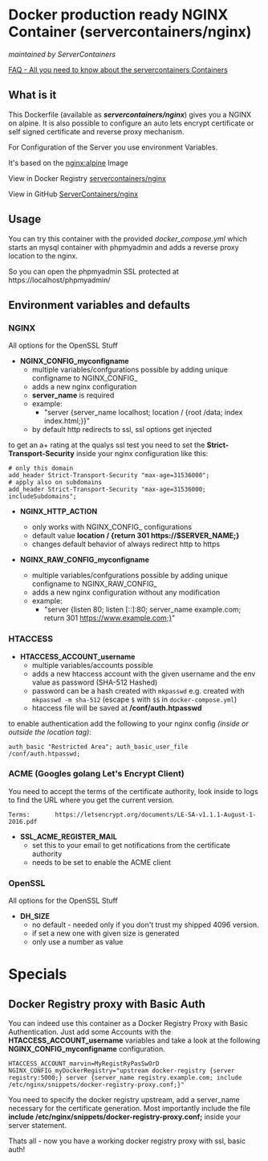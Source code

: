 # Docker production ready NGINX Container (servercontainers/nginx)
_maintained by ServerContainers_

[FAQ - All you need to know about the servercontainers Containers](https://marvin.im/docker-faq-all-you-need-to-know-about-the-marvambass-containers/)

## What is it

This Dockerfile (available as ___servercontainers/nginx___) gives you a NGINX on alpine. It is also possible to configure an auto lets encrypt certificate or self signed certificate and reverse proxy mechanism.

For Configuration of the Server you use environment Variables.

It's based on the [nginx:alpine](https://registry.hub.docker.com/_/nginx:alpine/) Image

View in Docker Registry [servercontainers/nginx](https://registry.hub.docker.com/u/servercontainers/nginx/)

View in GitHub [ServerContainers/nginx](https://github.com/ServerContainers/nginx)

## Usage

You can try this container with the provided _docker\_compose.yml_ which starts an mysql container with phpmyadmin
and adds a reverse proxy location to the nginx.

So you can open the phpmyadmin SSL protected at https://localhost/phpmyadmin/

## Environment variables and defaults

### NGINX

All options for the OpenSSL Stuff

* __NGINX\_CONFIG\_myconfigname__
    * multiple variables/confgurations possible by adding unique configname to NGINX_CONFIG_
    * adds a new nginx configuration
    * __server\_name__ is required
    * example:
        * "server {server_name localhost; location / {root /data; index index.html;}}"
    * by default http redirects to ssl, ssl options get injected

to get an a+ rating at the qualys ssl test you need to set the __Strict-Transport-Security__
inside your nginx configuration like this:

    # only this domain
    add_header Strict-Transport-Security "max-age=31536000";
    # apply also on subdomains
    add_header Strict-Transport-Security "max-age=31536000; includeSubdomains";

* __NGINX\_HTTP\_ACTION__
    * only works with NGINX\_CONFIG\_ configurations
    * default value __location / {return 301 https://$SERVER_NAME;}__
    * changes default behavior of always redirect http to https

* __NGINX\_RAW\_CONFIG\_myconfigname__
    * multiple variables/confgurations possible by adding unique configname to NGINX_RAW_CONFIG_
    * adds a new nginx configuration without any modification
    * example:
        * "server {listen 80; listen [::]:80; server_name example.com; return 301 https://www.example.com;}"

### HTACCESS

* __HTACCESS\_ACCOUNT\_username__
    * multiple variables/accounts possible
    * adds a new htaccess account with the given username and the env value as password (SHA-512 Hashed)
    * password can be a hash created with `mkpasswd` e.g. created with `mkpasswd -m sha-512` (escape `$` with `$$` in `docker-compose.yml`)
    * htaccess file will be saved at __/conf/auth.htpasswd__

to enable authentication add the following to your nginx config _(inside or outside the location tag)_:

    auth_basic "Restricted Area"; auth_basic_user_file /conf/auth.htpasswd;


### ACME (Googles golang Let's Encrypt Client)

You need to accept the terms of the certificate authority, look inside to logs to find the URL where you get the current version.

    Terms:		 https://letsencrypt.org/documents/LE-SA-v1.1.1-August-1-2016.pdf

* __SSL\_ACME\_REGISTER\_MAIL__
    * set this to your email to get notifications from the certificate authority
    * needs to be set to enable the ACME client

### OpenSSL

All options for the OpenSSL Stuff

* __DH\_SIZE__
    * no default - needed only if you don't trust my shipped 4096 version.
    * if set a new one with given size is generated
    * only use a number as value

# Specials

## Docker Registry proxy with Basic Auth

You can indeed use this container as a Docker Registry Proxy with Basic Authentication.
Just add some Accounts with the __HTACCESS\_ACCOUNT\_username__ variables and take a look at the following __NGINX\_CONFIG\_myconfigname__ configuration.

    HTACCESS_ACCOUNT_marvin=MyRegistRyPasSwOrD
    NGINX_CONFIG_myDockerRegistry="upstream docker-registry {server registry:5000;} server {server_name registry.example.com; include /etc/nginx/snippets/docker-registry-proxy.conf;}"

You need to specify the docker registry upstream, add a server_name necessary for the certificate generation.
Most importantly include the file __include /etc/nginx/snippets/docker-registry-proxy.conf;__ inside your server statement.

Thats all - now you have a working docker registry proxy with ssl, basic auth!
